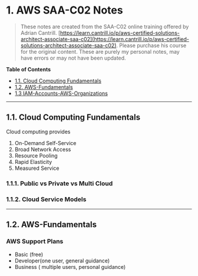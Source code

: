 # 1. AWS SAA-C02 Notes

>These notes are created from the SAA-C02 online training offered by Adrian Cantrill. [https://learn.cantrill.io/p/aws-certified-solutions-architect-associate-saa-c02](https://learn.cantrill.io/p/aws-certified-solutions-architect-associate-saa-c02). Please purchase his course for the original content. These are purely my personal notes, may have errors or may not have been updated.

**Table of Contents**

-  [1.1. Cloud Computing Fundamentals](#11-cloud-computing-fundamentals)
-  [1.2. AWS-Fundamentals](#12-aws-fundamentals)
-  [1.3  IAM-Accounts-AWS-Organizations](#13-iam-accounts-aws-organizations)

---
## 1.1. Cloud Computing Fundamentals

Cloud computing provides

1.  On-Demand Self-Service
2.  Broad Network Access
3.  Resource Pooling
4.  Rapid Elasticity
5.  Measured Service

### 1.1.1. Public vs Private vs Multi Cloud

### 1.1.2. Cloud Service Models

---

## 1.2. AWS-Fundamentals

### AWS Support Plans

- Basic (free)
- Developer(one user, general guidance)
- Business ( multiple users, personal guidance)
